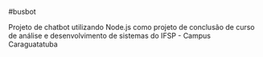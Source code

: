 #busbot

Projeto de chatbot utilizando Node.js como projeto de conclusão de curso de análise e desenvolvimento de sistemas do IFSP - Campus Caraguatatuba